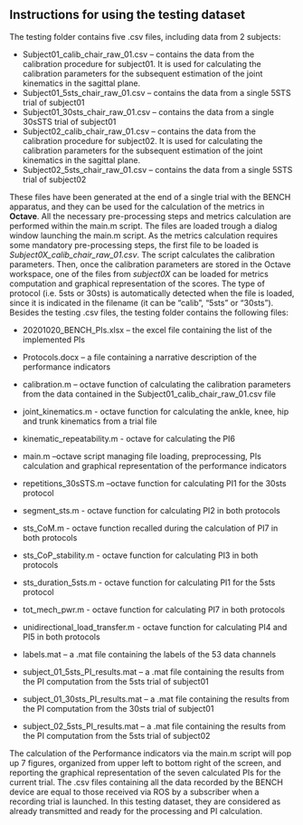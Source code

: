 ## Instructions for using the testing dataset
The testing folder contains five .csv files, including data from 2 subjects:

-	Subject01_calib_chair_raw_01.csv – contains the data from the calibration procedure for subject01. It is used for calculating the calibration parameters for the subsequent estimation of the joint kinematics in the sagittal plane. 
-	Subject01_5sts_chair_raw_01.csv – contains the data from a single 5STS trial of subject01
-	Subject01_30sts_chair_raw_01.csv – contains the data from a single 30sSTS trial of subject01
-	Subject02_calib_chair_raw_01.csv – contains the data from the calibration procedure for subject02. It is used for calculating the calibration parameters for the subsequent estimation of the joint kinematics in the sagittal plane. 
-	Subject02_5sts_chair_raw_01.csv – contains the data from a single 5STS trial of subject02

These files have been generated at the end of a single trial with the BENCH apparatus, and they can be used for the calculation of the metrics in **Octave**. All the necessary pre-processing steps and metrics calculation are performed within the main.m script. 
The files are loaded trough a dialog window launching the main.m script. As the metrics calculation requires some mandatory pre-processing steps, the first file to be loaded is *Subject0X_calib_chair_raw_01.csv*. The script calculates the calibration parameters. 
Then, once the calibration parameters are stored in the Octave workspace, one of the files from *subject0X* can be loaded for metrics computation and graphical representation of the scores. 
The type of protocol (i.e. 5sts or 30sts) is automatically detected when the file is loaded, since it is indicated in the filename (it can be “calib”, “5sts” or “30sts”). 
Besides the testing .csv files, the testing folder contains the following files:
-	20201020_BENCH_PIs.xlsx – the excel file containing the list of the implemented PIs

-	Protocols.docx – a file containing a narrative description of the performance indicators

-	calibration.m – octave function of calculating the calibration parameters from the data contained in the Subject01_calib_chair_raw_01.csv file

-	joint_kinematics.m - octave function for calculating the ankle, knee, hip and trunk kinematics from a trial file


-	kinematic_repeatability.m - octave for calculating the PI6

-	main.m –octave script managing file loading, preprocessing, PIs calculation and graphical representation of the performance indicators


-	repetitions_30sSTS.m –octave function for calculating PI1 for the 30sts protocol

-	segment_sts.m - octave function for calculating PI2 in both protocols


-	sts_CoM.m - octave function recalled during the calculation of PI7 in both protocols

-	sts_CoP_stability.m - octave function for calculating PI3 in both protocols


-	sts_duration_5sts.m - octave function for calculating PI1 for the 5sts protocol

-	tot_mech_pwr.m - octave function for calculating PI7 in both protocols


-	unidirectional_load_transfer.m - octave function for calculating PI4 and PI5 in both protocols

-	labels.mat – a .mat file containing the labels of the 53 data channels


-	subject_01_5sts_PI_results.mat – a .mat file containing the results from the PI computation from the 5sts trial of subject01

-	subject_01_30sts_PI_results.mat – a .mat file containing the results from the PI computation from the 30sts trial of subject01


-	subject_02_5sts_PI_results.mat – a .mat file containing the results from the PI computation from the 5sts trial of subject02


The calculation of the Performance indicators via the main.m script will pop up 7 figures, organized from upper left to bottom right of the screen, and reporting the graphical representation of the seven calculated PIs for the current trial. 
The .csv files containing all the data recorded by the BENCH device are equal to those received via ROS by a subscriber when a recording trial is launched. In this testing dataset, they are considered as already transmitted and ready for the processing and PI calculation.



